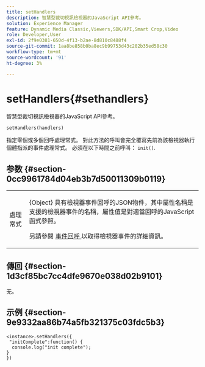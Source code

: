 ```yaml
---
title: setHandlers
description: 智慧型裁切視訊檢視器的JavaScript API參考。
solution: Experience Manager
feature: Dynamic Media Classic,Viewers,SDK/API,Smart Crop,Video
role: Developer,User
exl-id: 2f9e0381-650d-4f13-b2ae-8d810c8488f4
source-git-commit: 1aa8be858b0ba8ec9b99753d43c202b35ed58c30
workflow-type: tm+mt
source-wordcount: '91'
ht-degree: 3%

---
```


# setHandlers{#sethandlers}

智慧型裁切視訊檢視器的JavaScript API參考。

`setHandlers(handlers)`

指定零個或多個回呼處理常式。 對此方法的呼叫會完全覆寫先前為該檢視器執行個體指派的事件處理常式。 必須在以下時間之前呼叫： `init()`.

## 参数 {#section-0cc9961784d04eb3b7d50011309b0119}

<table id="table_896DFF34A68A403DB93A6D597461A573"> 
 <tbody> 
  <tr> 
   <td colname="col1"> <p> <span class="codeph"> <span class="varname"> 處理常式 </span> </span> </p> </td> 
   <td colname="col2"> <p> <span class="codeph"> {Object} </span> 具有檢視器事件回呼的JSON物件，其中屬性名稱是支援的檢視器事件的名稱，屬性值是對適當回呼的JavaScript函式參照。 </p> <p>另請參閱 <a href="../../../c-html5-aem-asset-viewers/c-html5-aem-smartcropvideo/c-html5-aem-smartcropvideo-viewer-event-callbacks.md#concept-ebe5a4c1853d4912a919d86df35c1f6d" format="dita" scope="local"> 事件回呼 </a> 以取得檢視器事件的詳細資訊。 </p> </td> 
  </tr> 
 </tbody> 
</table>

## 傳回 {#section-1d3cf85bc7cc4dfe9670e038d02b9101}

无。

## 示例 {#section-9e9332aa86b74a5fb321375c03fdc5b3}

```
<instance>.setHandlers({ 
 "initComplete":function() { 
  console.log("init complete"); 
} 
})
```
